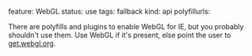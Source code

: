 feature: WebGL
status: use
tags: fallback
kind: api
polyfillurls:

There are polyfills and plugins to enable WebGL for IE, but you probably shouldn't use them. Use WebGL if it's present, else point the user to [get.webgl.org](http://get.webgl.org/).